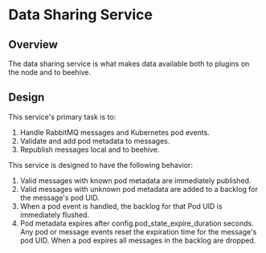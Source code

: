 # Data Sharing Service

## Overview

The data sharing service is what makes data available both to plugins on the node and to beehive.

## Design

This service's primary task is to:

1. Handle RabbitMQ messages and Kubernetes pod events.
2. Validate and add pod metadata to messages.
3. Republish messages local and to beehive.

This service is designed to have the following behavior:

1. Valid messages with known pod metadata are immediately published.
2. Valid messages with unknown pod metadata are added to a backlog for the message's pod UID.
3. When a pod event is handled, the backlog for that Pod UID is immediately flushed.
4. Pod metadata expires after config.pod_state_expire_duration seconds. Any pod or
    message events reset the expiration time for the message's pod UID. When a pod
    expires all messages in the backlog are dropped.
